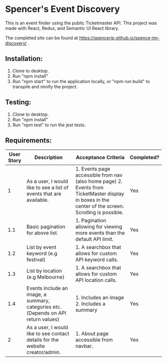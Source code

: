 # Spencer's Event Discovery

This is an event finder using the public Ticketmaster API. This project was made with React, Redux, and Semantic UI React library.

The completed site can be found at https://spencerjp.github.io/spence-tm-discovery/ .

## Installation:

1. Clone to desktop.
2. Run "npm install"
3. Run "npm start" to run the application locally, or "npm run build" to transpile and minify the project.

## Testing:

1. Clone to desktop.
2. Run "npm install"
3. Run "npm test" to run the jest tests.

## Requirements:

| User Story | Description                                                                        | Acceptance Criteria                                                                                                                                  | Completed? |
| ---------- | ---------------------------------------------------------------------------------- | ---------------------------------------------------------------------------------------------------------------------------------------------------- | ---------- |
| 1          | As a user, I would like to see a list of events that are available.                | 1. Events page accessible from nav (also home page) 2. Events from TicketMaster display in boxes in the center of the screen. Scrolling is possible. | Yes        |
| 1.1        | Basic pagination for above list.                                                   | 1. Pagination allowing for viewing more events than the default API limit.                                                                           | Yes        |
| 1.2        | List by event keyword (e.g festival)                                               | 1. A searchbox that allows for custom API keyword calls.                                                                                             | Yes        |
| 1.3        | List by location (e.g Melbourne)                                                   | 1. A searchbox that allows for custom API location calls.                                                                                            | Yes        |
| 1.4        | Events include an image, a summary, categories etc. (Depends on API return values) | 1. Includes an image 2. Includes a summary                                                                                                           | Yes        |
| 2          | As a user, I would like to see contact details for the website creator/admin.      | 1. About page accessible from navbar.                                                                                                                | Yes        |
